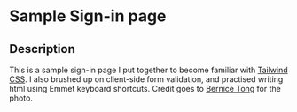 # Sample Sign-in page

## Description

This is a sample sign-in page I put together to become familiar with [Tailwind CSS](https//tailwindcss.com).
I also brushed up on client-side form validation, and practised writing html using Emmet keyboard shortcuts.
Credit goes to [Bernice Tong](https://unsplash.com/@bernicehtong) for the photo.








